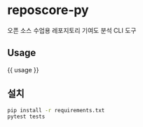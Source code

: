 # reposcore‑py

오픈 소스 수업용 레포지토리 기여도 분석 CLI 도구

## Usage

{{ usage }}

## 설치

```bash
pip install -r requirements.txt
pytest tests

